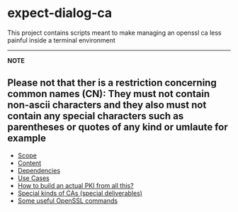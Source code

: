 # expect-dialog-ca
This project contains scripts meant to make managing an openssl ca less painful inside a terminal environment

---
**NOTE**

Please not that ther is a restriction concerning common names (CN): They must not contain non-ascii characters and they also must not contain any special characters such as parentheses or quotes of any kind or umlaute for example
---

* [Scope](scope.md)
* [Content](content.md)
* [Dependencies](dependencies.md)
* [Use Cases](usecases.md)
* [How to build an actual PKI from all this?](buildpki.md)
* [Special kinds of CAs (special deliverables)](specialdeliverables.md)
* [Some useful OpenSSL commands](sslcommands.md)
